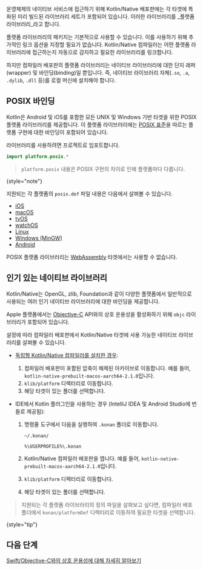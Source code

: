 [//]: # (title: 플랫폼 라이브러리)

운영체제의 네이티브 서비스에 접근하기 위해 Kotlin/Native 배포판에는 각 타겟에 특화된 미리 빌드된 라이브러리 세트가 포함되어 있습니다. 이러한 라이브러리를 _플랫폼 라이브러리_라고 합니다.

플랫폼 라이브러리의 패키지는 기본적으로 사용할 수 있습니다. 이를 사용하기 위해 추가적인 링크 옵션을 지정할 필요가 없습니다. Kotlin/Native 컴파일러는 어떤 플랫폼 라이브러리에 접근하는지 자동으로 감지하고 필요한 라이브러리를 링크합니다.

하지만 컴파일러 배포판의 플랫폼 라이브러리는 네이티브 라이브러리에 대한 단지 래퍼(wrapper) 및 바인딩(binding)일 뿐입니다. 즉, 네이티브 라이브러리 자체(`.so`, `.a`, `.dylib`, `.dll` 등)를 로컬 머신에 설치해야 합니다.

## POSIX 바인딩

Kotlin은 Android 및 iOS를 포함한 모든 UNIX 및 Windows 기반 타겟을 위한 POSIX 플랫폼 라이브러리를 제공합니다. 이 플랫폼 라이브러리에는 [POSIX 표준](https://en.wikipedia.org/wiki/POSIX)을 따르는 플랫폼 구현에 대한 바인딩이 포함되어 있습니다.

라이브러리를 사용하려면 프로젝트로 임포트합니다.

```kotlin
import platform.posix.*
```

> `platform.posix` 내용은 POSIX 구현의 차이로 인해 플랫폼마다 다릅니다.
>
{style="note"}

지원되는 각 플랫폼의 `posix.def` 파일 내용은 다음에서 살펴볼 수 있습니다.

* [iOS](https://github.com/JetBrains/kotlin/tree/master/kotlin-native/platformLibs/src/platform/ios/posix.def)
* [macOS](https://github.com/JetBrains/kotlin/tree/master/kotlin-native/platformLibs/src/platform/osx/posix.def)
* [tvOS](https://github.com/JetBrains/kotlin/tree/master/kotlin-native/platformLibs/src/platform/tvos/posix.def)
* [watchOS](https://github.com/JetBrains/kotlin/tree/master/kotlin-native/platformLibs/src/platform/watchos/posix.def)
* [Linux](https://github.com/JetBrains/kotlin/tree/master/kotlin-native/platformLibs/src/platform/linux/posix.def)
* [Windows (MinGW)](https://github.com/JetBrains/kotlin/tree/master/kotlin-native/platformLibs/src/platform/mingw/posix.def)
* [Android](https://github.com/JetBrains/kotlin/tree/master/kotlin-native/platformLibs/src/platform/android/posix.def)

POSIX 플랫폼 라이브러리는 [WebAssembly](wasm-overview.md) 타겟에서는 사용할 수 없습니다.

## 인기 있는 네이티브 라이브러리

Kotlin/Native는 OpenGL, zlib, Foundation과 같이 다양한 플랫폼에서 일반적으로 사용되는 여러 인기 네이티브 라이브러리에 대한 바인딩을 제공합니다.

Apple 플랫폼에서는 [Objective-C](native-objc-interop.md) API와의 상호 운용성을 활성화하기 위해 `objc` 라이브러리가 포함되어 있습니다.

설정에 따라 컴파일러 배포판에서 Kotlin/Native 타겟에 사용 가능한 네이티브 라이브러리를 살펴볼 수 있습니다.

* [독립형 Kotlin/Native 컴파일러를 설치한 경우](native-get-started.md#download-and-install-the-compiler):

  1. 컴파일러 배포판이 포함된 압축이 해제된 아카이브로 이동합니다. 예를 들어, `kotlin-native-prebuilt-macos-aarch64-2.1.0`입니다.
  2. `klib/platform` 디렉터리로 이동합니다.
  3. 해당 타겟이 있는 폴더를 선택합니다.

* IDE에서 Kotlin 플러그인을 사용하는 경우 (IntelliJ IDEA 및 Android Studio에 번들로 제공됨):

  1. 명령줄 도구에서 다음을 실행하여 `.konan` 폴더로 이동합니다.

     <tabs>
     <tab title="macOS 및 Linux">

     ```none
     ~/.konan/
     ```

     </tab>
     <tab title="Windows">

     ```none
     %\USERPROFILE%\.konan
     ```

     </tab>
     </tabs>

  2. Kotlin/Native 컴파일러 배포판을 엽니다. 예를 들어, `kotlin-native-prebuilt-macos-aarch64-2.1.0`입니다.
  3. `klib/platform` 디렉터리로 이동합니다.
  4. 해당 타겟이 있는 폴더를 선택합니다.

> 지원되는 각 플랫폼 라이브러리의 정의 파일을 살펴보고 싶다면, 컴파일러 배포 폴더에서 `konan/platformDef` 디렉터리로 이동하여 필요한 타겟을 선택합니다.
> 
{style="tip"}

## 다음 단계

[Swift/Objective-C와의 상호 운용성에 대해 자세히 알아보기](native-objc-interop.md)